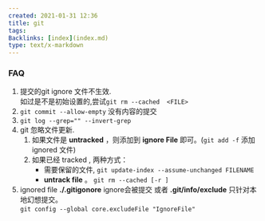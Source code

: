 ```yaml
---
created: 2021-01-31 12:36
title: git
tags:
Backlinks: [index](index.md)
type: text/x-markdown
---
```

### FAQ
1. 提交的git ignore 文件不生效.  
   如过是不是初始设置的,尝试`git rm --cached  <FILE>`
2. `git commit --allow-empty` 没有内容的提交
3. `git log --grep="" --invert-grep` 
4. git 忽略文件更新.
	1. 如果文件是 **untracked** ，则添加到 **ignore File** 即可。(`git add -f` 添加 ignored 文件)
	2. 如果已经 tracked , 两种方式：
		- 需要保留的文件, `git update-index --assume-unchanged FILENAME`
		- **untrack file** 。 `git rm --cached [-r ]`
5. ignored file
   **./.gitigonore** ignore会被提交 或者 **.git/info/exclude** 只针对本地幻想提交。  
   `git config --global core.excludeFile "IgnoreFile"` 


